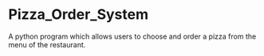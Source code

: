 # Pizza_Order_System
A python program which allows users to choose and order a pizza from the menu of the restaurant. 
